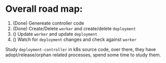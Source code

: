 # Overall road map:
1. (Done) Genereate controller code
2. (Done) Create/Delete `worker` and create/delete `deployment`
3. () Update `worker` and update `deployment`
4. () Watch for `deployment` changes and check against `worker`

Study `deployment-controller` in k8s source code, over there, they have adopt/release/orphan related processes, spend some time to study them.